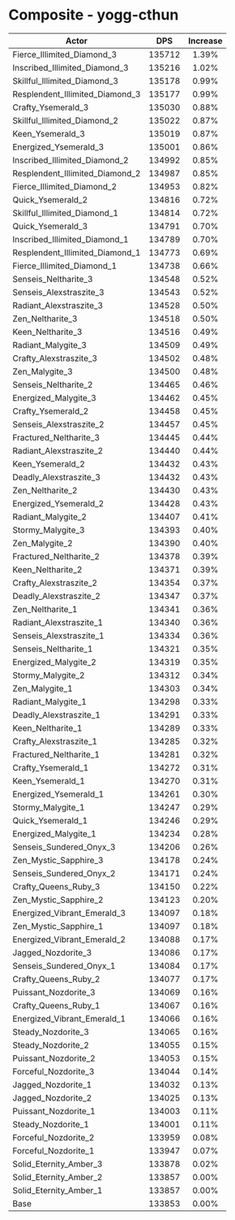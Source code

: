 # Composite - yogg-cthun
| Actor | DPS | Increase |
|---|:---:|:---:|
|Fierce_Illimited_Diamond_3|135712|1.39%|
|Inscribed_Illimited_Diamond_3|135216|1.02%|
|Skillful_Illimited_Diamond_3|135178|0.99%|
|Resplendent_Illimited_Diamond_3|135177|0.99%|
|Crafty_Ysemerald_3|135030|0.88%|
|Skillful_Illimited_Diamond_2|135022|0.87%|
|Keen_Ysemerald_3|135019|0.87%|
|Energized_Ysemerald_3|135001|0.86%|
|Inscribed_Illimited_Diamond_2|134992|0.85%|
|Resplendent_Illimited_Diamond_2|134987|0.85%|
|Fierce_Illimited_Diamond_2|134953|0.82%|
|Quick_Ysemerald_2|134816|0.72%|
|Skillful_Illimited_Diamond_1|134814|0.72%|
|Quick_Ysemerald_3|134791|0.70%|
|Inscribed_Illimited_Diamond_1|134789|0.70%|
|Resplendent_Illimited_Diamond_1|134773|0.69%|
|Fierce_Illimited_Diamond_1|134738|0.66%|
|Senseis_Neltharite_3|134548|0.52%|
|Senseis_Alexstraszite_3|134543|0.52%|
|Radiant_Alexstraszite_3|134528|0.50%|
|Zen_Neltharite_3|134518|0.50%|
|Keen_Neltharite_3|134516|0.49%|
|Radiant_Malygite_3|134509|0.49%|
|Crafty_Alexstraszite_3|134502|0.48%|
|Zen_Malygite_3|134500|0.48%|
|Senseis_Neltharite_2|134465|0.46%|
|Energized_Malygite_3|134462|0.45%|
|Crafty_Ysemerald_2|134458|0.45%|
|Senseis_Alexstraszite_2|134457|0.45%|
|Fractured_Neltharite_3|134445|0.44%|
|Radiant_Alexstraszite_2|134440|0.44%|
|Keen_Ysemerald_2|134432|0.43%|
|Deadly_Alexstraszite_3|134432|0.43%|
|Zen_Neltharite_2|134430|0.43%|
|Energized_Ysemerald_2|134428|0.43%|
|Radiant_Malygite_2|134407|0.41%|
|Stormy_Malygite_3|134393|0.40%|
|Zen_Malygite_2|134390|0.40%|
|Fractured_Neltharite_2|134378|0.39%|
|Keen_Neltharite_2|134371|0.39%|
|Crafty_Alexstraszite_2|134354|0.37%|
|Deadly_Alexstraszite_2|134347|0.37%|
|Zen_Neltharite_1|134341|0.36%|
|Radiant_Alexstraszite_1|134340|0.36%|
|Senseis_Alexstraszite_1|134334|0.36%|
|Senseis_Neltharite_1|134321|0.35%|
|Energized_Malygite_2|134319|0.35%|
|Stormy_Malygite_2|134312|0.34%|
|Zen_Malygite_1|134303|0.34%|
|Radiant_Malygite_1|134298|0.33%|
|Deadly_Alexstraszite_1|134291|0.33%|
|Keen_Neltharite_1|134289|0.33%|
|Crafty_Alexstraszite_1|134285|0.32%|
|Fractured_Neltharite_1|134281|0.32%|
|Crafty_Ysemerald_1|134272|0.31%|
|Keen_Ysemerald_1|134270|0.31%|
|Energized_Ysemerald_1|134261|0.30%|
|Stormy_Malygite_1|134247|0.29%|
|Quick_Ysemerald_1|134246|0.29%|
|Energized_Malygite_1|134234|0.28%|
|Senseis_Sundered_Onyx_3|134206|0.26%|
|Zen_Mystic_Sapphire_3|134178|0.24%|
|Senseis_Sundered_Onyx_2|134171|0.24%|
|Crafty_Queens_Ruby_3|134150|0.22%|
|Zen_Mystic_Sapphire_2|134123|0.20%|
|Energized_Vibrant_Emerald_3|134097|0.18%|
|Zen_Mystic_Sapphire_1|134097|0.18%|
|Energized_Vibrant_Emerald_2|134088|0.17%|
|Jagged_Nozdorite_3|134086|0.17%|
|Senseis_Sundered_Onyx_1|134084|0.17%|
|Crafty_Queens_Ruby_2|134077|0.17%|
|Puissant_Nozdorite_3|134069|0.16%|
|Crafty_Queens_Ruby_1|134067|0.16%|
|Energized_Vibrant_Emerald_1|134066|0.16%|
|Steady_Nozdorite_3|134065|0.16%|
|Steady_Nozdorite_2|134055|0.15%|
|Puissant_Nozdorite_2|134053|0.15%|
|Forceful_Nozdorite_3|134044|0.14%|
|Jagged_Nozdorite_1|134032|0.13%|
|Jagged_Nozdorite_2|134025|0.13%|
|Puissant_Nozdorite_1|134003|0.11%|
|Steady_Nozdorite_1|134001|0.11%|
|Forceful_Nozdorite_2|133959|0.08%|
|Forceful_Nozdorite_1|133947|0.07%|
|Solid_Eternity_Amber_3|133878|0.02%|
|Solid_Eternity_Amber_2|133857|0.00%|
|Solid_Eternity_Amber_1|133857|0.00%|
|Base|133853|0.00%|
